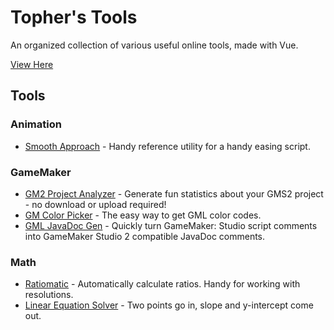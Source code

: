 # Topher's Tools

An organized collection of various useful online tools, made with Vue.

[View Here](https://chrisanselmo.com/tools/)

## Tools

### Animation

- [Smooth Approach](./src/tools/animation/smooth-approach) - Handy reference utility for a handy easing script.

### GameMaker

- [GM2 Project Analyzer](./src/tools/game-maker/project-analyzer) - Generate fun statistics about your GMS2 project - no download or upload required!
- [GM Color Picker](./src/tools/game-maker/color-picker) - The easy way to get GML color codes.
- [GML JavaDoc Gen](./src/tools/game-maker/javadoc-gen) - Quickly turn GameMaker: Studio script comments into GameMaker Studio 2 compatible JavaDoc comments.

### Math

- [Ratiomatic](./src/tools/math/ratiomatic) - Automatically calculate ratios. Handy for working with resolutions.
- [Linear Equation Solver](./src/tools/math/linear-equation-solver) - Two points go in, slope and y-intercept come out.
